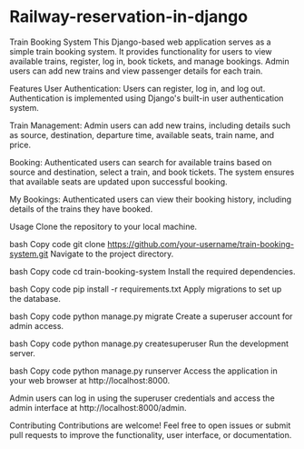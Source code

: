 # Railway-reservation-in-django
Train Booking System
This Django-based web application serves as a simple train booking system. It provides functionality for users to view available trains, register, log in, book tickets, and manage bookings. Admin users can add new trains and view passenger details for each train.

Features
User Authentication: Users can register, log in, and log out. Authentication is implemented using Django's built-in user authentication system.

Train Management: Admin users can add new trains, including details such as source, destination, departure time, available seats, train name, and price.

Booking: Authenticated users can search for available trains based on source and destination, select a train, and book tickets. The system ensures that available seats are updated upon successful booking.

My Bookings: Authenticated users can view their booking history, including details of the trains they have booked.

Usage
Clone the repository to your local machine.

bash
Copy code
git clone https://github.com/your-username/train-booking-system.git
Navigate to the project directory.

bash
Copy code
cd train-booking-system
Install the required dependencies.

bash
Copy code
pip install -r requirements.txt
Apply migrations to set up the database.

bash
Copy code
python manage.py migrate
Create a superuser account for admin access.

bash
Copy code
python manage.py createsuperuser
Run the development server.

bash
Copy code
python manage.py runserver
Access the application in your web browser at http://localhost:8000.

Admin users can log in using the superuser credentials and access the admin interface at http://localhost:8000/admin.



Contributing
Contributions are welcome! Feel free to open issues or submit pull requests to improve the functionality, user interface, or documentation.
